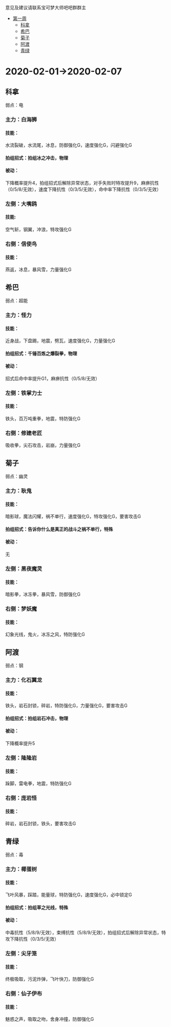 意见及建议请联系宝可梦大师吧吧群群主
- [第一周](#2020-02-01-2020-02-07)
  - [科拿](#科拿)
  - [希巴](#希巴)
  - [菊子](#菊子)
  - [阿渡](#阿渡)
  - [青绿](#青绿)

# 2020-02-01->2020-02-07

## 科拿
弱点：电
### 主力：白海狮
#### 技能：
水流裂破，水流尾，冰息，防御强化G，速度强化G，闪避强化G
#### 拍组招式：拍组冰之冲击，物理
#### 被动：
下降概率提升4，拍组招式后解除异常状态，对手失败时特攻提升9，麻痹抗性（0/5/8/无效），速度下降抗性（0/3/5/无效），命中率下降抗性（0/3/5/无效）
### 左侧：大嘴鸥
#### 技能:
空气斩，钢翼，冲浪，特攻强化G
### 右侧：信使鸟
#### 技能：
燕返，冰息，暴风雪，力量强化G

## 希巴
弱点：超能
### 主力：怪力
#### 技能：
近身战，下盘踢，地震，劈瓦，速度强化G，力量强化G
#### 拍组招式：千锤百炼之爆裂拳，物理
#### 被动：
招式后命中率提升G1，麻痹抗性（0/5/8/无效）
### 左侧：铁掌力士
#### 技能：
铁头，百万吨重拳，地震，特防强化G
### 右侧：修建老匠
吸收拳，尖石攻击，岩崩，力量强化G

## 菊子
弱点：幽灵
### 主力：耿鬼
#### 技能：
暗影球，魔法闪耀，祸不单行，速度强化G，特攻强化G，要害攻击G
#### 拍组招式：告诉你什么是真正的战斗之祸不单行，特殊
#### 被动：
无
### 左侧：黑夜魔灵
#### 技能：
暗影拳，冰冻拳，暴风雪，防御强化G
### 右侧：梦妖魔
#### 技能：
幻象光线，鬼火，冰冻之风，特防强化G

## 阿渡
弱点：钢
### 主力：化石翼龙
#### 技能：
铁头，岩石封锁，碎岩，特防强化G，力量强化G，要害攻击G
#### 拍组招式：拍组岩石冲击，物理
#### 被动：
下降概率提升5
### 左侧：隆隆岩
#### 技能：
跺脚，雷电拳，地震，特防强化G
### 右侧：庞岩怪
#### 技能：
碎岩，岩石封锁，铁头，要害攻击G

## 青绿
弱点：毒
### 主力：椰蛋树
#### 技能：
飞叶风暴，踩踏，能量球，特防强化G，速度强化G，必中锁定G
#### 拍组招式：拍组草之光线，特殊
#### 被动：
中毒抗性（5/8/9/无效），束缚抗性（5/8/9/无效），拍组招式后解除异常状态，特攻下降抗性（0/3/5/无效）
### 左侧：尖牙笼
#### 技能：
终极吸取，污泥炸弹，飞叶快刀，防御强化G
### 右侧：仙子伊布
#### 技能：
魅惑之声，吸取之吻，舍身冲撞，防御强化G



